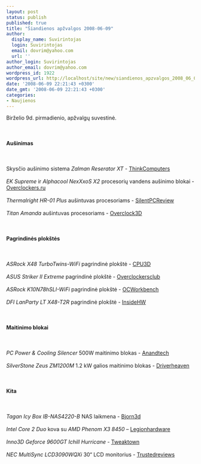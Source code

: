 ```yaml
---
layout: post
status: publish
published: true
title: "Šiandienos apžvalgos 2008-06-09"
author:
  display_name: Suvirintojas
  login: Suvirintojas
  email: dovrim@yahoo.com
  url: ''
author_login: Suvirintojas
author_email: dovrim@yahoo.com
wordpress_id: 1922
wordpress_url: http://localhost/site/new/siandienos_apzvalgos_2008_06_09/
date: '2008-06-09 22:21:43 +0300'
date_gmt: '2008-06-09 22:21:43 +0300'
categories:
- Naujienos
---
```

<p>Birželio 9d. pirmadienio, apžvalgų suvestinė.<br />
<br><br />
<br><b>Aušinimas</b><br />
<br><br />
<br>Skysčio aušinimo sistema <i>Zalman Reserator XT </i> - <a class="ns" href="http://www.thinkcomputers.org/index.php?x=reviews&amp;id=777">ThinkComputers</a><br />
<br><i>EK Supreme</i> ir <i>Alphacool NexXxoS X2</i>  procesorių vandens aušinimo blokai - <a class="ns" href="http://www.overclockers.ru/lab/29422.shtml">Overclockers.ru</a><br />
<br><i>Thermalright HR-01 Plus</i> aušintuvas procesoriams - <a class="ns" href="http://www.silentpcreview.com/article842-page1.html">SilentPCReview</a><br />
<br><i>Titan Amanda</i> aušintuvas procesoriams - <a class="ns" href="http://overclock3d.net/reviews.php?/cases_cooling/titan_amanda_tec_cooler/1">Overclock3D</a><br />
<br><br />
<br><b>Pagrindinės plokštės</b><br />
<br><br />
<br><i>ASRock X48 TurboTwins-WiFi</i> pagrindinė plokštė - <a class="ns" href="http://www.cpu3d.com/content/view/4958/54/">CPU3D</a><br />
<br><i>ASUS Striker II Extreme</i> pagrindinė plokštė - <a class="ns" href="http://www.overclockersclub.com/reviews/asus_strikerii_extreme/">Overclockersclub</a><br />
<br><i>ASRock K10N78hSLI-WiFi</i> pagrindinė plokštė - <a class="ns" href="http://my.ocworkbench.com/2008/asrock/K10N78hSLI-WIFI/g1.htm">OCWorkbench</a><br />
<br><i>DFI LanParty LT X48-T2R</i> pagrindinė plokštė - <a class="ns" href="http://www.insidehw.com/Reviews/Motherboards/DFI-LanParty-LT-X48-T2R.html">InsideHW</a><br />
<br><br />
<br><b>Maitinimo blokai</b><br />
<br><br />
<br><i>PC Power &amp; Cooling Silencer</i> 500W maitinimo blokas - <a class="ns" href="http://www.anandtech.com/casecoolingpsus/showdoc.aspx?i=3329">Anandtech</a><br />
<br><i>SilverStone Zeus ZM1200M</i> 1.2 kW galios maitinimo blokas - <a class="ns" href="http://www.driverheaven.net/reviews.php?reviewid=577">Driverheaven</a><br />
<br><br />
<br><b>Kita</b><br />
<br><br />
<br><i>Tagan Icy Box IB-NAS4220-B</i> NAS laikmena - <a class="ns" href="http://www.bjorn3d.com/read.php?cID=1281">Bjorn3d</a><br />
<br><i>Intel Core 2 Duo</i> kova su <i>AMD Phenom X3 8450</i> – <a class="ns" href="http://www.legionhardware.com/document.php?id=751">Legionhardware</a><br />
<br><i>Inno3D Geforce 9600GT Ichill Hurricane</i> - <a class="ns" href="http://www.tweaktown.com/reviews/1455/inno3d_geforce_9600gt_ichill_hurricane/index.html">Tweaktown</a><br />
<br><i>NEC MultiSync LCD3090WQXi</i> 30“ LCD monitorius - <a class="ns" href="http://www.trustedreviews.com/displays/review/2008/06/09/NEC-MultiSync-LCD3090WQXi-30in-Monitor/p1">Trustedreviews</a><br />
<br><br />
<br><br />
<br></p>
